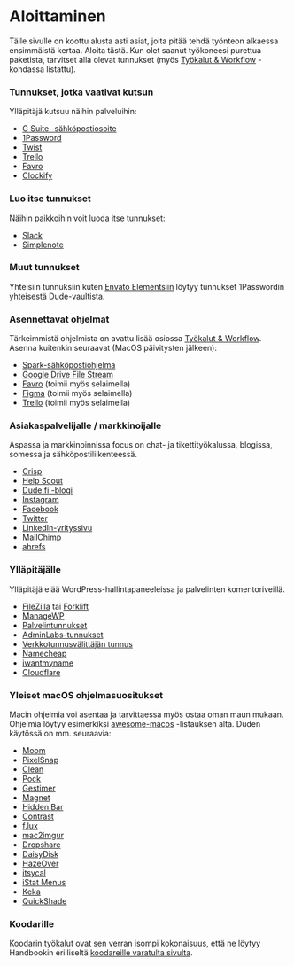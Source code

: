 # Aloittaminen

Tälle sivulle on koottu alusta asti asiat, joita pitää tehdä työnteon alkaessa ensimmäistä kertaa. Aloita tästä. Kun olet saanut työkoneesi purettua paketista, tarvitset alla olevat tunnukset (myös [Työkalut & Workflow](https://handbook.dude.fi/tyoskenteleminen-dudella/tyokalut-workflow) -kohdassa listattu).

### Tunnukset, jotka vaativat kutsun

Ylläpitäjä kutsuu näihin palveluihin:

* [G Suite -sähköpostiosoite](https://admin.google.com)
* [1Password](https://www.1password.com)
* [Twist](https://twist.com)
* [Trello](https://www.trello.com)
* [Favro](https://favro.com)
* [Clockify](https://clockify.me)

### Luo itse tunnukset

Näihin paikkoihin voit luoda itse tunnukset:

* [Slack](https://dudet.slack.com)
* [Simplenote](https://simplenote.com)

### Muut tunnukset

Yhteisiin tunnuksiin kuten [Envato Elementsiin](https://elements.envato.com) löytyy tunnukset 1Passwordin yhteisestä Dude-vaultista.

### Asennettavat ohjelmat

Tärkeimmistä ohjelmista on avattu lisää osiossa [Työkalut & Workflow](https://handbook.dude.fi/tyoskenteleminen-dudella/tyokalut-workflow). Asenna kuitenkin seuraavat (MacOS päivitysten jälkeen):

* [Spark-sähköpostiohjelma](https://sparkmailapp.com)
* [Google Drive File Stream](https://support.google.com/a/answer/7491144?hl=en)
* [Favro](https://apps.apple.com/us/app/favro/id975245623) (toimii myös selaimella)
* [Figma](https://www.figma.com) (toimii myös selaimella)
* [Trello](https://trello.com/fi/platforms) (toimii myös selaimella)

### Asiakaspalvelijalle / markkinoijalle

Aspassa ja markkinoinnissa focus on chat- ja tikettityökalussa, blogissa, somessa ja sähköpostiliikenteessä.

* [Crisp](https://crisp.chat)
* [Help Scout](https://www.helpscout.com)
* [Dude.fi -blogi](https://www.dude.fi/blogi)
* [Instagram](https://instagram.com/digitoimistodude/)
* [Facebook](https://www.facebook.com/digitoimistodude/)
* [Twitter](https://www.twitter.com/dudetoimisto/)
* [LinkedIn-yrityssivu](https://www.linkedin.com/company/digitoimisto-dude-oy/)
* [MailChimp](https://mailchimp.com)
* [ahrefs](https://ahrefs.com)

### Ylläpitäjälle

Ylläpitäjä elää WordPress-hallintapaneeleissa ja palvelinten komentoriveillä.

* [FileZilla](https://filezilla-project.org) tai [Forklift](https://binarynights.com)
* [ManageWP](https://orion.managewp.com/dashboard/)
* [Palvelintunnukset](https://handbook.dude.fi/palvelimet)
* [AdminLabs-tunnukset](https://dashboard.adminlabs.com)
* [Verkkotunnusvälittäjän tunnus](https://registry.domain.fi/s/)
* [Namecheap](https://www.namecheap.com)
* [iwantmyname](https://iwantmyname.com)
* [Cloudflare](https://www.cloudflare.com)

### Yleiset macOS ohjelmasuositukset

Macin ohjelmia voi asentaa ja tarvittaessa myös ostaa oman maun mukaan. Ohjelmia löytyy esimerkiksi [awesome-macos](https://github.com/jaywcjlove/awesome-mac) -listauksen alta. Duden käytössä on mm. seuraavia:

* [Moom](https://manytricks.com/moom/)
* [PixelSnap](https://getpixelsnap.com)
* [Clean](https://rinik.net/clean/)
* [Pock](https://pock.dev)
* [Gestimer](http://maddin.io/gestimer/)
* [Magnet](https://magnet.crowdcafe.com)
* [Hidden Bar](https://github.com/dwarvesf/hidden)
* [Contrast](https://usecontrast.com)
* [f.lux](https://justgetflux.com)
* [mac2imgur](https://github.com/mileswd/mac2imgur)
* [Dropshare](https://dropshare.app)
* [DaisyDisk](https://daisydiskapp.com)
* [HazeOver](https://hazeover.com)
* [itsycal](https://www.mowglii.com/itsycal/)
* [iStat Menus](https://bjango.com/mac/istatmenus/)
* [Keka](https://www.keka.io/en/)
* [QuickShade](https://apps.apple.com/us/app/quickshade/id931571202?mt=12)

### Koodarille

Koodarin työkalut ovat sen verran isompi kokonaisuus, että ne löytyy Handbookin erilliseltä [koodareille varatulta sivulta](https://handbook.dude.fi/tyoskenteleminen-dudella/kehittajalle).
